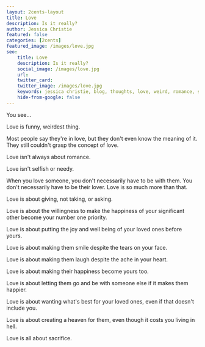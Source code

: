 ```yaml
---
layout: 2cents-layout
title: Love
description: Is it really?
author: Jessica Christie
featured: false
categories: [2cents]
featured_image: /images/love.jpg
seo:
    title: Love
    description: Is it really?
    social_image: /images/love.jpg
    url:
    twitter_card:
    twitter_image: /images/love.jpg
    keywords: jessica christie, blog, thoughts, love, weird, romance, sacrifice, selfish, needy, giving, happiness, priority, joy, smile, tears, laugh, heart, letting go, living in hell, heaven
    hide-from-google: false
---
```

You see...

Love is funny, weirdest thing.

Most people say they're in love, but they don't even know the meaning of it. They still couldn't grasp the concept of love.

Love isn't always about romance.

Love isn't selfish or needy.

When you love someone, you don't necessarily have to be with them. You don't necessarily have to be their lover. Love is so much more than that.

Love is about giving, not taking, or asking.

Love is about the willingness to make the happiness of your significant other become your number one priority.

Love is about putting the joy and well being of your loved ones before yours.

Love is about making them smile despite the tears on your face.

Love is about making them laugh despite the ache in your heart.

Love is about making their happiness become yours too.

Love is about letting them go and be with someone else if it makes them happier.

Love is about wanting what's best for your loved ones, even if that doesn't include you.

Love is about creating a heaven for them, even though it costs you living in hell.

Love is all about sacrifice.

&nbsp;

&nbsp;

&nbsp;
